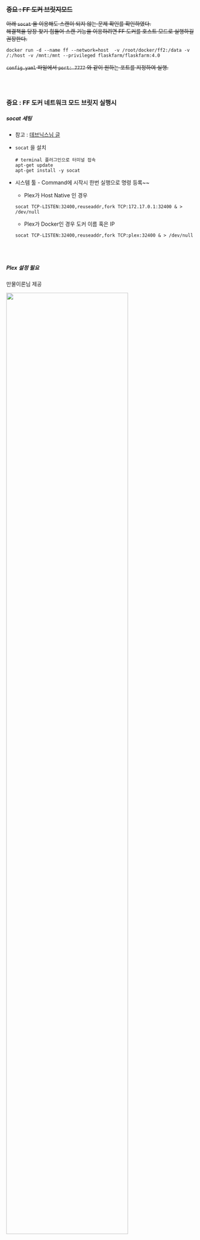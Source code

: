 ### ~~중요 : FF 도커 브릿지모드~~
  ~~아래 `socat` 을 이용해도 스캔이 되지 않는 문제 확인를 확인하였다.~~  
  ~~해결책을 당장 찾기 힘들어 스캔 기능을 이용하려면 FF 도커를 호스트 모드로 실행하길 권장한다.~~
  ```
  docker run -d --name ff --network=host  -v /root/docker/ff2:/data -v /:/host -v /mnt:/mnt --privileged flaskfarm/flaskfarm:4.0
  ```
  ~~`config.yaml` 파일에서 `port: 7777` 와 같이 원하는 포트를 지정하여 실행.~~

<br>
<br>

### 중요 : FF 도커 네트워크 모드 브릿지 실행시
##### socat 세팅
  * 참고 : [데브닉스님 글](https://sjva.me/bbs/board.php?bo_table=tip&wr_id=8397)
  * `socat` 을 설치
    ```
    # terminal 플러그인으로 터미널 접속
    apt-get update
    apt-get install -y socat  
    ```

  * 시스템 툴 - Command에 시작시 한번 실행으로 명령 등록~~

    * Plex가 Host Native 인 경우
    ```
    socat TCP-LISTEN:32400,reuseaddr,fork TCP:172.17.0.1:32400 & > /dev/null
    ```

    * Plex가 Docker인 경우
    도커 이름 혹은 IP  
    ```
    socat TCP-LISTEN:32400,reuseaddr,fork TCP:plex:32400 & > /dev/null
    ```
  
<br>
<br>

##### Plex 설정 필요

만물이론님 제공

<img src="https://cdn.discordapp.com/attachments/1039604290064482304/1050649730440515634/image.png" width=80%>

<br><br>

### Plex Scanner

 윈도우에서는 user가 문제되지 않지만 리눅스에서는 Plex 서버 구동을 하는 user에 따라 문제가 발생할 수 있다.  
 plex docker는 UID/GID를 root로 하면 마찬가지로 문제가 없지만 plex native 처럼 plex:plex USER를 사용하는 경우 "Plex Media Scanner"를 root로 실행하는 것은 가급적 피해야 한다.
 흔지 않는 경우이나 간혹 Agent 로그에서 Permission Denied 같은 에러를 발견하게 되면 "참고" 사항에 따라 정리해주도록 한다.


##### 관련 설정

  * PID / GID 에 대한 설정 추가  
    ![](https://media.discordapp.net/attachments/631112094015815681/902642292748349460/unknown.png)
 
  * Plex Machind ID : 폴더테스트 버튼 클릭시 자동입력

<br><br>

### 참고: 리눅스 plex:plex USER 사용시

  1. 권한 & 소유권 정리
  ```
  cd "/var/lib/plexmediaserver/Library/Application Support/Plex Media Server/Metadata"  
  chmod 777 -R .  
  find . -user root -exec chown plex:plex {} \;  

  cd "/var/lib/plexmediaserver/Library/Application Support/Plex Media Server/Media"  
  chmod 777 -R .  
  find . -user root -exec chown plex:plex {} \;  
  ```

  2. PID / GID 확인  
  `cat /etc/passwd`  명령 실행  
  ![](https://media.discordapp.net/attachments/631112094015815681/902457156580810752/unknown.png)

  PID:GID = 997:997
  
  3. su - plex 명령 가능하도록 수정

  `/usr/sbin/nologin` 인 경우 `su - plex` 명령 실행 시 `This account is currently not available.` 발생

  su - plex 명령 가능하도록 수정 **   
  `chsh -s /bin/bash plex`

  다시 `cat /etc/passwd` 해보면 `/usr/sbin/nologin/`이 변경되어 있음  
  `plex:x:997:997::/var/lib/plexmediaserver:/bin/bash`


  4. plex USER로 Scanner 실행  
  `su - plex -c "/usr/lib/plexmediaserver/Plex\ Media\ Scanner --section 8 --scan --refresh --directory /mnt/gds/VOD/1.방송중/드라마`  
  ![](https://media.discordapp.net/attachments/631112094015815681/902453631339597824/unknown.png?width=1596&height=42)

root가 su를 통해 plex user로 명령 실행.  
이때 스캔되면서 생성되는 폴더 & 파일은 plex:plex 권한

<br><br>

### 참고: Plex Media Scanner 명령
  plex:plex USER는 ```su - plex -c``` 명령 추가

 
  * 스캔 - 섹션 전체   
    `/usr/lib/plexmediaserver/Plex\ Media\ Scanner --section 18 --scan --refresh`

  * 스캔 - 폴더  
    `/usr/lib/plexmediaserver/Plex\ Media\ Scanner --section 18 --scan --refresh --directory /mnt/gds/영화/1.제목/가`

  * 분석 - 섹션전체  
    `/usr/lib/plexmediaserver/Plex\ Media\ Scanner --section 18 --analyze`

  * 분석 - 폴더  
    `/usr/lib/plexmediaserver/Plex\ Media\ Scanner --section 18 --analyze --directory /mnt/gds/영화/1.제목/가`

  * 분석 - 메타 키  
    `/usr/lib/plexmediaserver/Plex\ Media\ Scanner --section 18 --analyze --item 366909`


